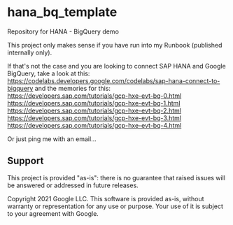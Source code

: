 # hana_bq_template
Repository for HANA - BigQuery demo

This project only makes sense if you have run into my Runbook (published internally only). 

If that's not the case and you are looking to connect SAP HANA and Google BigQuery, take a look at this: https://codelabs.developers.google.com/codelabs/sap-hana-connect-to-bigquery 
and the memories for this: 
https://developers.sap.com/tutorials/gcp-hxe-evt-bq-0.html
https://developers.sap.com/tutorials/gcp-hxe-evt-bq-1.html
https://developers.sap.com/tutorials/gcp-hxe-evt-bq-2.html
https://developers.sap.com/tutorials/gcp-hxe-evt-bq-3.html
https://developers.sap.com/tutorials/gcp-hxe-evt-bq-4.html

Or just ping me with an email...

## Support
This project is provided "as-is": there is no guarantee that raised issues will be answered or addressed in future releases.


Copyright 2021 Google LLC. This software is provided as-is, without warranty or representation for any use or purpose. Your use of it is subject to your agreement with Google. 
